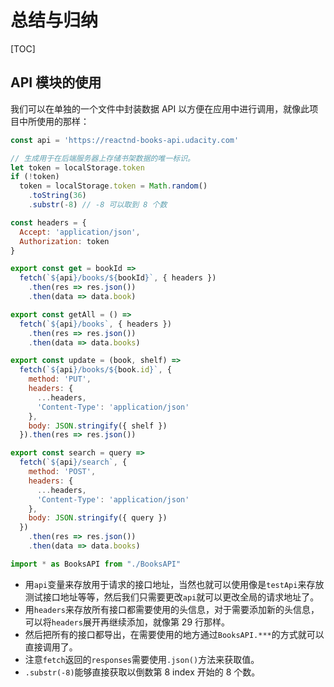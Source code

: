 # 总结与归纳

[TOC]

## API 模块的使用

我们可以在单独的一个文件中封装数据 API 以方便在应用中进行调用，就像此项目中所使用的那样：

```jsx
const api = 'https://reactnd-books-api.udacity.com'

// 生成用于在后端服务器上存储书架数据的唯一标识。
let token = localStorage.token
if (!token)
  token = localStorage.token = Math.random()
    .toString(36)
    .substr(-8) // -8 可以取到 8 个数

const headers = {
  Accept: 'application/json',
  Authorization: token
}

export const get = bookId =>
  fetch(`${api}/books/${bookId}`, { headers })
    .then(res => res.json())
    .then(data => data.book)

export const getAll = () =>
  fetch(`${api}/books`, { headers })
    .then(res => res.json())
    .then(data => data.books)

export const update = (book, shelf) =>
  fetch(`${api}/books/${book.id}`, {
    method: 'PUT',
    headers: {
      ...headers,
      'Content-Type': 'application/json'
    },
    body: JSON.stringify({ shelf })
  }).then(res => res.json())

export const search = query =>
  fetch(`${api}/search`, {
    method: 'POST',
    headers: {
      ...headers,
      'Content-Type': 'application/json'
    },
    body: JSON.stringify({ query })
  })
    .then(res => res.json())
    .then(data => data.books)
```

```jsx
import * as BooksAPI from "./BooksAPI"
```

- 用`api`变量来存放用于请求的接口地址，当然也就可以使用像是`testApi`来存放测试接口地址等等，然后我们只需要更改`api`就可以更改全局的请求地址了。
- 用`headers`来存放所有接口都需要使用的头信息，对于需要添加新的头信息，可以将`headers`展开再继续添加，就像第 29 行那样。
- 然后把所有的接口都导出，在需要使用的地方通过`BooksAPI.***`的方式就可以直接调用了。
- 注意`fetch`返回的`responses`需要使用`.json()`方法来获取值。
- `.substr(-8)`能够直接获取以倒数第 8 index 开始的 8 个数。

